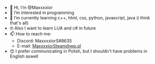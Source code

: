 - 👋 Hi, I’m @Maxxxxior
- 👀 I’m interested in programming
- 🌱 I’m currently learning c++, html, css, python, javascript, java (i think that's all)
- 🤓 Also I want to learn LUA and c# in future
- 📫 How to reach me: 
  - Discord: MaxxxxiorS#8635
  - E-mail: MaxxxxiorSteam@wp.pl
- 😊 I prefer communicating in Polish, but I shouldn't have problems in English aswell
<!--- - 💞️ I’m looking to collaborate on ... --->

<!---
Maxxxxior/Maxxxxior is a ✨ special ✨ repository because its `README.md` (this file) appears on your GitHub profile.
You can click the Preview link to take a look at your changes.
--->
